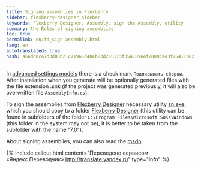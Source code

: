 ```yaml
--- 
title: Signing assemblies in Flexberry 
sidebar: flexberry-designer_sidebar 
keywords: Flexberry Designer, Assembly, sign the Assembly, utility 
summary: the Rules of signing assemblies 
toc: true 
permalink: en/fd_sign-assembly.html 
lang: en 
autotranslated: true 
hash: a66dc0c47d3d05b21c71961d40eb83d255173f35a18964f2889cae3f75411b62 
--- 
```


In [advanced settings models](fd_project-customization.html) there is a check mark `Подписывать сборки`. After installation when you generate will be optionally generated files with the file extension .snk (if the project was generated previously, it will also be overwritten file `AssemblyInfo.cs`). 

To sign the assemblies from [Flexberry Designer](fd_flexberry-designer.html) necessary utility [sn.exe](http://msdn.microsoft.com/en-us/library/k5b5tt23(v=vs.71).aspx), which you should copy to a folder [Flexberry Designer](fd_flexberry-designer.html) (this utility can be found in subfolders of the folder `C:\Program Files\Microsoft SDKs\Windows` (this folder in the system may not be), it is better to be taken from the subfolder with the name "7.0"). 

About signing assemblies, you can also read the [msdn](http://msdn.microsoft.com/ru-ru/library/xwb8f617(v=vs.90).aspx). 



{% include callout.html content="Переведено сервисом «Яндекс.Переводчик» <http://translate.yandex.ru>" type="info" %}